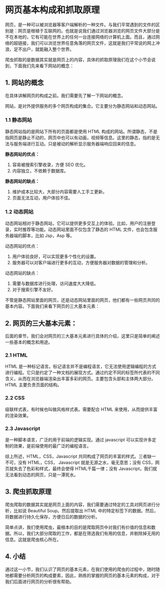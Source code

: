 # 网页基本构成和抓取原理

网页，是一种可以被浏览器等客户端解析的一种文件。与我们平常遇到的文件的区别是：网页是根植于互联网的。也就是说我们通过浏览器浏览的网页文件大部分是不在本地的，它有可能在世界上的任何一台连接网络的计算机上面。而且，通过网络的超链接，我们可以浏览世界任意角落的网页文件，这就是我们平常说的网上冲浪，足不出户，就能融入整个世界。

爬虫抓取的是数据其实就是网页上的内容，具体的抓取原理我们在这个小节会说到，下面我们先来看下网站的概念：



## 1. 网站的概念

在具体讲解网页的构成之前。我们需要先了解一下网站的概念。

网站，是对外提供服务的多个网页构成的集合。它主要分为静态网站和动态网站。



### 1.1 静态网站

静态网站指的是网站下所有的页面都是使用 HTML 构成的网站。所谓静态，不是指网页是静止不动的，网页中也可以有动画，视频等信息。这里的静态，指的是无法与服务端进行互动。只是被动的解析显示服务器端响应回来的信息。

**静态网站的优点：**

1. 容易被搜索引擎收录，方便 SEO 优化。
2. 内容独立，不依赖于数据库。

**静态网站的缺点：**

1. 维护成本比较大，大部分内容需要人工手工更新。
2. 页面无法互动，用户体验不佳。



### 1.2 动态网站

动态网站相对于静态网站，它可以提供更多交互上的体验。比如，用户的注册登录，实时推荐等功能。动态网站里面不仅包含了静态的 HTML 文件，也会包含服务器端的脚本，比如 Jsp，Asp 等。

动态网站的优点：

1. 用户体验良好，可以实现更多个性化的设置。
2. 服务器可以对客户端进行更多的互动，方便服务器对数据的管理和分析。

动态网站的缺点：

1. 需要与数据库进行处理，访问速度大大降低。
2. 对于搜索引擎不友好。

不管是静态网站里面的网页，还是动态网站里面的网页，他们都有一些网页共同的基本内容。下面我们来看下网页的三大基本元素：



## 2. 网页的三大基本元素：

后面的章节，我们会对网页的三大基本元素进行具体的介绍，这里只是简单的阐述一些基本的概念和用途。



### 2.1 HTML

HTML 是一种标记语言。标记语言并不是编程语言，它无法使用逻辑编程的方式进行编程。它只是约定了一种文档的展现方式。通过约定不同的标签所代表的不同含义，从而在浏览器端渲染出丰富多彩的网页。主要包含头部和主体两大部分。HTML 主要负责页面的结构。



### 2.2 CSS

级联样式表，有时候也叫做风格样式表。需要配合 HTML 来使用，从而提供丰富的渲染效果。



### 2.3 Javascript

是一种脚本语言，广泛的用于前端的逻辑实现。通过 javascript 可以实现许多定制的效果，是前端使用的最广泛的编程语言。

综上所述，HTML，CSS，Javascript  共同构成了网页的丰富的样式。三者缺一不可，没有 HTML，CSS， Javascript 就是无源之水，毫无意思；没有  CSS，网页就失去了色彩和样式，最终会使得 HTML千篇一律；没有 Javascript，我们就无法看到动态的网页，只是一潭死水。



## 3. 爬虫抓取原理

爬虫爬取的数据其实就是网页上面的内容，我们需要通过特定的工具对网页进行分析，比如说 Beautiful Soup。然后提取出 HTML 中的特定标签下的数据。然后，将数据进行持久化保存，方便日后的数据的分析。

简单点讲，我们使用爬虫，最根本的目的是爬取网页中对我们有价值的信息和数据。所以，我们大部分爬取的工作，都是在筛选我们有用的信息，并剔除掉无用的信息。这就是爬虫核心所在。



## 4. 小结

通过这一小节，我们认识了网页的基本元素，在我们使用的爬虫的过程中，随时随地都需要分析网页的构成要素，因此，熟练的掌握的网页的基本元素的构成，对于我们后面进行网页的分析很有帮助。